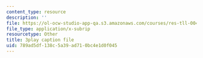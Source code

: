 ```yaml
---
content_type: resource
description: ''
file: https://ol-ocw-studio-app-qa.s3.amazonaws.com/courses/res-tll-004-stem-concept-videos-fall-2013/789ad5df138c5a39ad710bc4e1d0f045_aT-gcunlFJg.vtt
file_type: application/x-subrip
resourcetype: Other
title: 3play caption file
uid: 789ad5df-138c-5a39-ad71-0bc4e1d0f045
---
```

